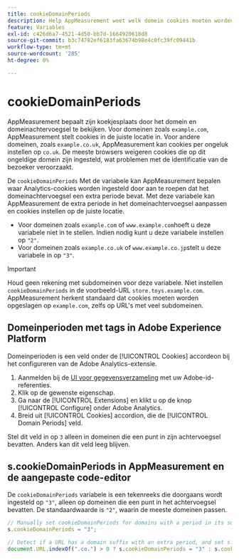 ```yaml
---
title: cookieDomainPeriods
description: Help AppMeasurement weet welk domein cookies moeten worden opgeslagen als het achtervoegsel van uw domein een punt bevat.
feature: Variables
exl-id: c426d6a7-4521-4d50-bb7d-1664920618d8
source-git-commit: b3c74782ef6183fa63674b98e4c0fc39fc09441b
workflow-type: tm+mt
source-wordcount: '285'
ht-degree: 0%

---
```


# cookieDomainPeriods

AppMeasurement bepaalt zijn koekjesplaats door het domein en domeinachtervoegsel te bekijken. Voor domeinen zoals `example.com`, AppMeasurement stelt cookies in de juiste locatie in. Voor andere domeinen, zoals `example.co.uk`, AppMeasurement kan cookies per ongeluk instellen op `co.uk`. De meeste browsers weigeren cookies die op dit ongeldige domein zijn ingesteld, wat problemen met de identificatie van de bezoeker veroorzaakt.

De `cookieDomainPeriods` Met de variabele kan AppMeasurement bepalen waar Analytics-cookies worden ingesteld door aan te roepen dat het domeinachtervoegsel een extra periode bevat. Met deze variabele kan AppMeasurement de extra periode in het domeinachtervoegsel aanpassen en cookies instellen op de juiste locatie.

* Voor domeinen zoals `example.com` of `www.example.com`hoeft u deze variabele niet in te stellen. Indien nodig kunt u deze variabele instellen op `"2"`.
* Voor domeinen zoals `example.co.uk` of `www.example.co.jp`stelt u deze variabele in op `"3"`.

>[!IMPORTANT]
>
>Houd geen rekening met subdomeinen voor deze variabele. Niet instellen `cookieDomainPeriods` in de voorbeeld-URL `store.toys.example.com`. AppMeasurement herkent standaard dat cookies moeten worden opgeslagen op `example.com`, zelfs op URL&#39;s met veel subdomeinen.

## Domeinperioden met tags in Adobe Experience Platform

Domeinperioden is een veld onder de [!UICONTROL Cookies] accordeon bij het configureren van de Adobe Analytics-extensie.

1. Aanmelden bij de [UI voor gegevensverzameling](https://experience.adobe.com/data-collection) met uw Adobe-id-referenties.
1. Klik op de gewenste eigenschap.
1. Ga naar de [!UICONTROL Extensions] en klikt u op de knop [!UICONTROL Configure] onder Adobe Analytics.
1. Breid uit [!UICONTROL Cookies] accordion, die de [!UICONTROL Domain Periods] veld.

Stel dit veld in op `3` alleen in domeinen die een punt in zijn achtervoegsel bevatten. Anders kan dit veld leeg blijven.

## s.cookieDomainPeriods in AppMeasurement en de aangepaste code-editor

De `cookieDomainPeriods` variabele is een tekenreeks die doorgaans wordt ingesteld op `"3"`, alleen op domeinen die een punt in het achtervoegsel bevatten. De standaardwaarde is `"2"`, waarin de meeste domeinen passen.

```js
// Manually set cookieDomainPeriods for domains with a period in its suffix, such as www.example.co.uk
s.cookieDomainPeriods = "3";

// Detect if a URL has a domain suffix with an extra period, and set s.cookieDomainPeriods automatically
document.URL.indexOf(".co.") > 0 ? s.cookieDomainPeriods = "3" : s.cookieDomainPeriods = "2";
```

